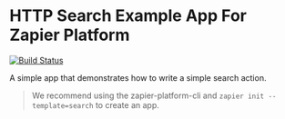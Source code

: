 # HTTP Search Example App For Zapier Platform

[![Build Status](https://travis-ci.org/zapier/zapier-platform-example-app-search.svg?branch=master)](https://travis-ci.org/zapier/zapier-platform-example-app-search)

A simple app that demonstrates how to write a simple search action.

> We recommend using the zapier-platform-cli and `zapier init --template=search` to create an app.
